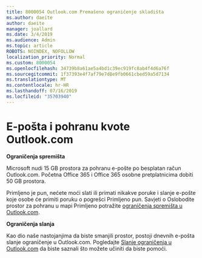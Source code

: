 ```yaml
---
title: 8000054 Outlook.com Premašeno ograničenje skladišta
ms.author: daeite
author: daeite
manager: joallard
ms.date: 3/4/2019
ms.audience: Admin
ms.topic: article
ROBOTS: NOINDEX, NOFOLLOW
localization_priority: Normal
ms.custom: 8000054
ms.openlocfilehash: 34739b8a61ae5a4bd1c39ec919fc8ab4f4d6a76f
ms.sourcegitcommit: 1f37393e4f7af79e7d8e9fb0661cbed59a5d7134
ms.translationtype: MT
ms.contentlocale: hr-HR
ms.lasthandoff: 07/16/2019
ms.locfileid: "35703940"
---
```

# <a name="email-and-storage-quota-in-outlookcom"></a>E-pošta i pohranu kvote Outlook.com

**Ograničenja spremišta**

Microsoft nudi 15 GB prostora za pohranu e-pošte po besplatan račun Outlook.com. Početna Office 365 i Office 365 osobne pretplatnicima dobiti 50 GB prostora.
  
Primljeno je pun, nećete moći slati ili primati nikakve poruke i slanje e-pošte koje osobe će primiti poruku o pogrešci Primljeno pun. Savjeti o Oslobodite prostor za pohranu u mapi Primljeno potražite [ograničenja spremišta u Outlook.com](https://support.office.com/article/7ac99134-69e5-4619-ac0b-2d313bba5e9e?wt.mc_id=Office_Outlook_com_Alchemy).

**Ograničenja slanja**

Kao dio naše nastojanjima da biste smanjili prostor, postoji dnevnih e-pošta slanje ograničenje u Outlook.com. Pogledajte [Slanje ograničenja u Outlook.com](https://support.office.com/article/279ee200-594c-40f0-9ec8-bb6af7735c2e?wt.mc_id=Office_Outlook_com_Alchemy) da biste saznali što možete učiniti da biste pomoći.
